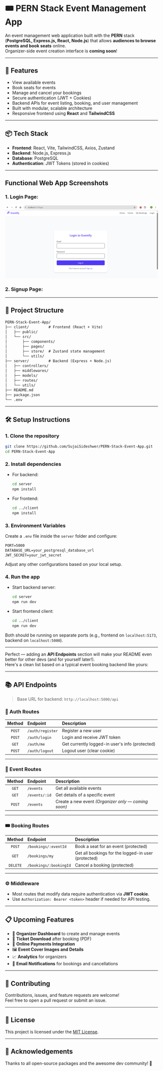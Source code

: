 # 🎟️ PERN Stack Event Management App

An event management web application built with the **PERN** stack (**PostgreSQL, Express.js, React, Node.js**) that allows **audiences to browse events and book seats** online.  
Organizer-side event creation interface is **coming soon**!

---

## 🚀 Features

- View available events
- Book seats for events
- Manage and cancel your bookings
- Secure authentication (JWT + Cookies)
- Backend APIs for event listing, booking, and user management
- Built with modular, scalable architecture
- Responsive frontend using **React** and **TailwindCSS**

---

## 📦 Tech Stack

- **Frontend**: React, Vite, TailwindCSS, Axios, Zustand
- **Backend**: Node.js, Express.js
- **Database**: PostgreSQL
- **Authentication**: JWT Tokens (stored in cookies)

---

## Functional Web App Screenshots

### 1. Login Page:

![alt text](image.png)

### 2. Signup Page:

---

## 📁 Project Structure

```
PERN-Stack-Event-App/
├── client/         # Frontend (React + Vite)
│   ├── public/
│   └── src/
│       ├── components/
│       ├── pages/
│       ├── store/  # Zustand state management
│       └── utils/
├── server/         # Backend (Express + Node.js)
│   ├── controllers/
│   ├── middlewares/
│   ├── models/
│   ├── routes/
│   └── utils/
├── README.md
├── package.json
└── .env
```

---

## 🛠️ Setup Instructions

### 1. Clone the repository

```bash
git clone https://github.com/SujaiSideshwer/PERN-Stack-Event-App.git
cd PERN-Stack-Event-App
```

### 2. Install dependencies

- For backend:

  ```bash
  cd server
  npm install
  ```

- For frontend:
  ```bash
  cd ../client
  npm install
  ```

### 3. Environment Variables

Create a `.env` file inside the `server` folder and configure:

```env
PORT=5000
DATABASE_URL=your_postgresql_database_url
JWT_SECRET=your_jwt_secret
```

Adjust any other configurations based on your local setup.

### 4. Run the app

- Start backend server:

  ```bash
  cd server
  npm run dev
  ```

- Start frontend client:
  ```bash
  cd ../client
  npm run dev
  ```

Both should be running on separate ports (e.g., frontend on `localhost:5173`, backend on `localhost:5000`).

---

Perfect — adding an **API Endpoints** section will make your README even better for other devs (and for yourself later!).  
Here's a clean list based on a typical event booking backend like yours:

---

## 📚 API Endpoints

> Base URL for backend: `http://localhost:5000/api`

### 🔐 Auth Routes

| Method | Endpoint         | Description                                     |
| :----: | :--------------- | :---------------------------------------------- |
| `POST` | `/auth/register` | Register a new user                             |
| `POST` | `/auth/login`    | Login and receive JWT token                     |
| `GET`  | `/auth/me`       | Get currently logged-in user's info (protected) |
| `POST` | `/auth/logout`   | Logout user (clear cookie)                      |

---

### 📅 Event Routes

| Method | Endpoint      | Description                                         |
| :----: | :------------ | :-------------------------------------------------- |
| `GET`  | `/events`     | Get all available events                            |
| `GET`  | `/events/:id` | Get details of a specific event                     |
| `POST` | `/events`     | Create a new event _(Organizer only — coming soon)_ |

---

### 🎟️ Booking Routes

|  Method  | Endpoint               | Description                                         |
| :------: | :--------------------- | :-------------------------------------------------- |
|  `POST`  | `/bookings/:eventId`   | Book a seat for an event (protected)                |
|  `GET`   | `/bookings/my`         | Get all bookings for the logged-in user (protected) |
| `DELETE` | `/bookings/:bookingId` | Cancel a booking (protected)                        |

---

### ⚙️ Middleware

- Most routes that modify data require authentication via **JWT cookie**.
- Use `Authorization: Bearer <token>` header if needed for API testing.

---

## 📋 Upcoming Features

- 🎤 **Organizer Dashboard** to create and manage events
- 📄 **Ticket Download** after booking (PDF)
- 🛒 **Online Payments Integration**
- 🖼️ **Event Cover Images and Details**
- 📈 **Analytics** for organizers
- 🔔 **Email Notifications** for bookings and cancellations

---

## 🤝 Contributing

Contributions, issues, and feature requests are welcome!  
Feel free to open a pull request or submit an issue.

---

## 📄 License

This project is licensed under the [MIT License](LICENSE).

---

## 🙌 Acknowledgements

Thanks to all open-source packages and the awesome dev community! 🚀
